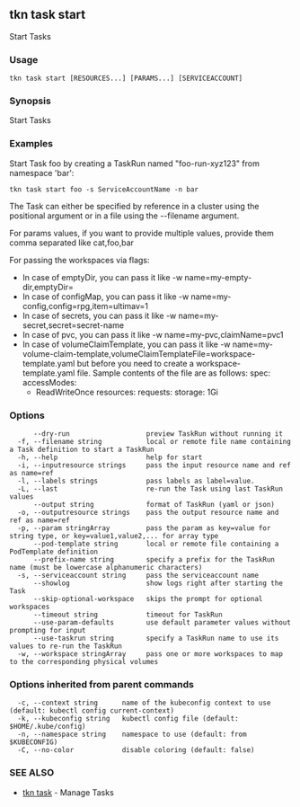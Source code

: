 ## tkn task start

Start Tasks

### Usage

```
tkn task start [RESOURCES...] [PARAMS...] [SERVICEACCOUNT]
```

### Synopsis

Start Tasks

### Examples

Start Task foo by creating a TaskRun named "foo-run-xyz123" from namespace 'bar':

    tkn task start foo -s ServiceAccountName -n bar

The Task can either be specified by reference in a cluster using the positional argument
or in a file using the --filename argument.

For params values, if you want to provide multiple values, provide them comma separated
like cat,foo,bar

For passing the workspaces via flags:

- In case of emptyDir, you can pass it like -w name=my-empty-dir,emptyDir=
- In case of configMap, you can pass it like -w name=my-config,config=rpg,item=ultimav=1
- In case of secrets, you can pass it like -w name=my-secret,secret=secret-name
- In case of pvc, you can pass it like -w name=my-pvc,claimName=pvc1
- In case of volumeClaimTemplate, you can pass it like -w name=my-volume-claim-template,volumeClaimTemplateFile=workspace-template.yaml
  but before you need to create a workspace-template.yaml file. Sample contents of the file are as follows:
  spec:
   accessModes:
     - ReadWriteOnce
   resources:
     requests:
       storage: 1Gi


### Options

```
      --dry-run                   preview TaskRun without running it
  -f, --filename string           local or remote file name containing a Task definition to start a TaskRun
  -h, --help                      help for start
  -i, --inputresource strings     pass the input resource name and ref as name=ref
  -l, --labels strings            pass labels as label=value.
  -L, --last                      re-run the Task using last TaskRun values
      --output string             format of TaskRun (yaml or json)
  -o, --outputresource strings    pass the output resource name and ref as name=ref
  -p, --param stringArray         pass the param as key=value for string type, or key=value1,value2,... for array type
      --pod-template string       local or remote file containing a PodTemplate definition
      --prefix-name string        specify a prefix for the TaskRun name (must be lowercase alphanumeric characters)
  -s, --serviceaccount string     pass the serviceaccount name
      --showlog                   show logs right after starting the Task
      --skip-optional-workspace   skips the prompt for optional workspaces
      --timeout string            timeout for TaskRun
      --use-param-defaults        use default parameter values without prompting for input
      --use-taskrun string        specify a TaskRun name to use its values to re-run the TaskRun
  -w, --workspace stringArray     pass one or more workspaces to map to the corresponding physical volumes
```

### Options inherited from parent commands

```
  -c, --context string      name of the kubeconfig context to use (default: kubectl config current-context)
  -k, --kubeconfig string   kubectl config file (default: $HOME/.kube/config)
  -n, --namespace string    namespace to use (default: from $KUBECONFIG)
  -C, --no-color            disable coloring (default: false)
```

### SEE ALSO

* [tkn task](tkn_task.md)	 - Manage Tasks

